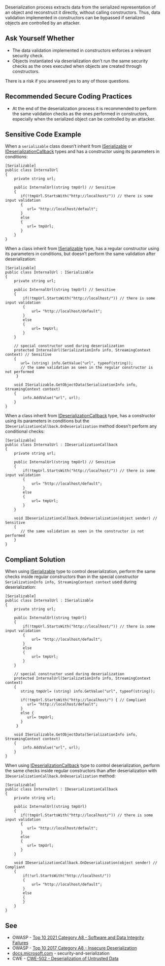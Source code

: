 Deserialization process extracts data from the serialized representation of an object and reconstruct it directly, without calling constructors. Thus, data validation implemented in constructors can be bypassed if serialized objects are controlled by an attacker.
 
## Ask Yourself Whether
 
- The data validation implemented in constructors enforces a relevant security check.
- Objects instantiated via deserialization don’t run the same security checks as the ones executed when objects are created through constructors.

There is a risk if you answered yes to any of those questions.
 
## Recommended Secure Coding Practices

- At the end of the deserialization process it is recommended to perform the same validation checks as the ones performed in constructors,
  especially when the serialized object can be controlled by an attacker.

## Sensitive Code Example
 
When a `serializable` class doesn’t inherit from [ISerializable](https://docs.microsoft.com/en-us/dotnet/api/system.runtime.serialization.iserializable?view=netframework-4.8) or [IDeserializationCallback](https://docs.microsoft.com/fr-fr/dotnet/api/system.runtime.serialization.ideserializationcallback?view=netframework-4.8) types and has a constructor using its parameters in conditions:

    [Serializable]
    public class InternalUrl
    {
        private string url;
    
        public InternalUrl(string tmpUrl) // Sensitive
        {
           if(!tmpUrl.StartsWith("http://localhost/")) // there is some input validation
           {
              url= "http://localhost/default";
           }
           else
           {
              url= tmpUrl;
           }
        }
    }

When a class inherit from [ISerializable](https://docs.microsoft.com/en-us/dotnet/api/system.runtime.serialization.iserializable?view=netframework-4.8) type, has a regular constructor using its parameters in conditions, but doesn’t perform the same validation after deserialization:

    [Serializable]
    public class InternalUrl : ISerializable
    {
        private string url;
    
        public InternalUrl(string tmpUrl) // Sensitive
        {
            if(!tmpUrl.StartsWith("http://localhost/")) // there is some input validation
            {
                url= "http://localhost/default";
            }
            else
            {
                url= tmpUrl;
            }
        }
    
        // special constructor used during deserialization
        protected InternalUrl(SerializationInfo info, StreamingContext context) // Sensitive
        {
           url= (string) info.GetValue("url", typeof(string));
           // the same validation as seen in the regular constructor is not performed
         }
    
        void ISerializable.GetObjectData(SerializationInfo info, StreamingContext context)
        {
            info.AddValue("url", url);
        }
    }

When a class inherit from [IDeserializationCallback](https://docs.microsoft.com/fr-fr/dotnet/api/system.runtime.serialization.ideserializationcallback?view=netframework-4.8) type, has a constructor using its parameters in conditions but the `IDeserializationCallback.OnDeserialization` method doesn’t perform any conditional checks:

    [Serializable]
    public class InternalUrl : IDeserializationCallback
    {
        private string url;
    
        public InternalUrl(string tmpUrl) // Sensitive
        {
            if(!tmpUrl.StartsWith("http://localhost/")) // there is some input validation
            {
                url= "http://localhost/default";
            }
            else
            {
                url= tmpUrl;
            }
        }
    
        void IDeserializationCallback.OnDeserialization(object sender) // Sensitive
        {
           // the same validation as seen in the constructor is not performed
        }
    }

## Compliant Solution
 
When using [ISerializable](https://docs.microsoft.com/en-us/dotnet/api/system.runtime.serialization.iserializable?view=netframework-4.8) type to control deserialization, perform the same checks inside regular constructors than in the special constructor `SerializationInfo info,
StreamingContext context` used during deserialization:

    [Serializable]
    public class InternalUrl : ISerializable
    {
        private string url;
    
        public InternalUrl(string tmpUrl)
        {
            if(!tmpUrl.StartsWith("http://localhost/")) // there is some input validation
            {
                url= "http://localhost/default";
            }
            else
            {
                url= tmpUrl;
            }
        }
    
        // special constructor used during deserialization
        protected InternalUrl(SerializationInfo info, StreamingContext context)
        {
           string tmpUrl= (string) info.GetValue("url", typeof(string));
    
           if(!tmpUrl.StartsWith("http://localhost/") { // Compliant
              url= "http://localhost/default";
           }
           else {
              url= tmpUrl;
           }
         }
    
        void ISerializable.GetObjectData(SerializationInfo info, StreamingContext context)
        {
            info.AddValue("url", url);
        }
    }

When using [IDeserializationCallback](https://docs.microsoft.com/fr-fr/dotnet/api/system.runtime.serialization.ideserializationcallback?view=netframework-4.8) type to control deserialization, perform the same checks inside regular constructors than after deserialization with `IDeserializationCallback.OnDeserialization` method:

    [Serializable]
    public class InternalUrl : IDeserializationCallback
    {
        private string url;
    
        public InternalUrl(string tmpUrl)
        {
           if(!tmpUrl.StartsWith("http://localhost/")) // there is some input validation
           {
              url= "http://localhost/default";
           }
           else
           {
              url= tmpUrl;
           }
        }
    
        void IDeserializationCallback.OnDeserialization(object sender) // Compliant
        {
            if(!url.StartsWith("http://localhost/"))
            {
                url= "http://localhost/default";
            }
            else
            {
            }
        }
    }

## See

- OWASP - [Top 10 2021 Category A8 - Software and Data Integrity
  Failures](https://owasp.org/Top10/A08_2021-Software_and_Data_Integrity_Failures/)
- OWASP - [Top 10 2017 Category A8 - Insecure
  Deserialization](https://owasp.org/www-project-top-ten/2017/A8_2017-Insecure_Deserialization)
- [docs.microsoft.com](https://docs.microsoft.com/en-us/dotnet/framework/misc/security-and-serialization) - security-and-serialization
- CWE - [CWE-502 - Deserialization of Untrusted Data](https://cwe.mitre.org/data/definitions/502)
